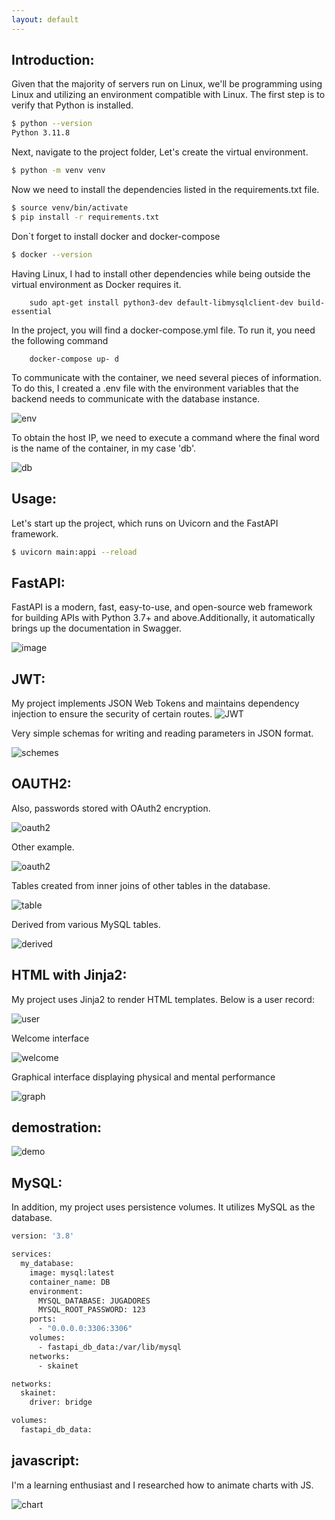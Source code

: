 ```yaml
---
layout: default
---
```


## Introduction:

Given that the majority of servers run on Linux, we'll be programming using Linux and utilizing an environment compatible with Linux.
The first step is to verify that Python is installed.

```bash
$ python --version
Python 3.11.8
```

Next, navigate to the project folder, Let's create the virtual environment.

```bash
$ python -m venv venv
```

Now we need to install the dependencies listed in the requirements.txt file.

```bash
$ source venv/bin/activate
$ pip install -r requirements.txt
```

Don`t forget to install docker and docker-compose

```bash
$ docker --version
```

Having Linux, I had to install other dependencies while being outside the virtual environment as Docker requires it.

```shell
    sudo apt-get install python3-dev default-libmysqlclient-dev build-essential
```

In the project, you will find a docker-compose.yml file. To run it, you need the following command

```shell
    docker-compose up- d
```

To communicate with the container, we need several pieces of information. To do this, I created a .env file with the environment variables that the backend needs to communicate with the database instance.

![env](./images/spartan/env.png)

To obtain the host IP, we need to execute a command where the final word is the name of the container, in my case 'db'.

![db](./images/spartan/inspector.png)

## Usage:

Let's start up the project, which runs on Uvicorn and the FastAPI framework.

```bash
$ uvicorn main:appi --reload
```

## FastAPI:

FastAPI is a modern, fast, easy-to-use, and open-source web framework for building APIs with Python 3.7+ and above.Additionally, it automatically brings up the documentation in Swagger.

![image](./images/spartan/evaluacion.png)

## JWT:

My project implements JSON Web Tokens and maintains dependency injection to ensure the security of certain routes.
![JWT](./images/spartan/token.png)

Very simple schemas for writing and reading parameters in JSON format.

![schemes](./images/spartan/schemes.png)

## OAUTH2:

Also, passwords stored with OAuth2 encryption.

![oauth2](./images/spartan/jwt_1.png)

Other example.

![oauth2](./images/spartan/jwt_2.png)

Tables created from inner joins of other tables in the database.

![table](./images/spartan/inners.png)

Derived from various MySQL tables.

![derived](./images/spartan/mysql_tables.png)

## HTML with Jinja2:

My project uses Jinja2 to render HTML templates.
Below is a user record:

![user](./images/spartan/user.png)

Welcome interface

![welcome](./images/spartan/log.png)

Graphical interface displaying physical and mental performance

![graph](./images/spartan/240501_16h33m55s_screenshot.png)

## demostration:

![demo](./images/spartan/0001-0250.gif)

## MySQL:

In addition, my project uses persistence volumes. It utilizes MySQL as the database.

```dockerfile
version: '3.8'

services:
  my_database:
    image: mysql:latest
    container_name: DB
    environment:
      MYSQL_DATABASE: JUGADORES
      MYSQL_ROOT_PASSWORD: 123
    ports:
      - "0.0.0.0:3306:3306"
    volumes:
      - fastapi_db_data:/var/lib/mysql
    networks:
      - skainet

networks:
  skainet:
    driver: bridge

volumes:
  fastapi_db_data:
```

## javascript:

I'm a learning enthusiast and I researched how to animate charts with JS.

![chart](./images/spartan/imagenes.gif)
